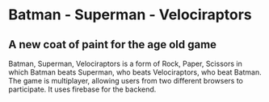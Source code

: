# Batman - Superman - Velociraptors
## A new coat of paint for the age old game

Batman, Superman, Velociraptors is a form of Rock, Paper, Scissors in which Batman beats Superman, who beats Velociraptors, who beat Batman. The game is multiplayer, allowing users from two different browsers to participate. It uses firebase for the backend.